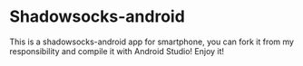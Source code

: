 # Shadowsocks-android
This is a shadowsocks-android app for smartphone, you can fork it from my responsibility and compile it with Android Studio! Enjoy it!
